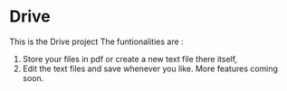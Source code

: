 # Drive
This is the Drive project 
The funtionalities are :
1. Store your files in pdf or create a new text file there itself,
2. Edit the text files and save whenever you like.
More features coming soon.
